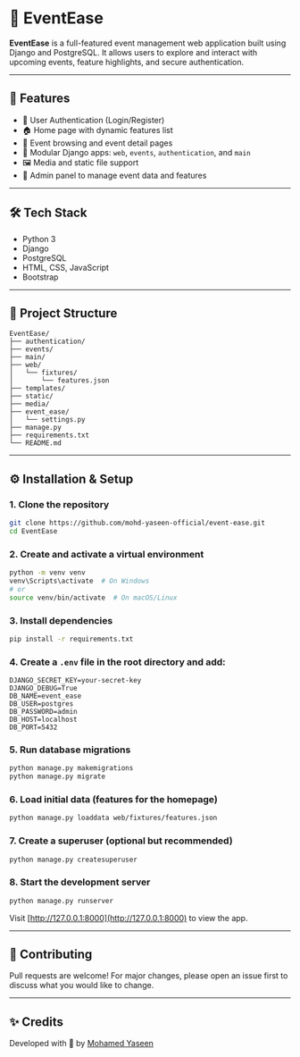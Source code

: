 # 🎉 EventEase

**EventEase** is a full-featured event management web application built using Django and PostgreSQL. It allows users to explore and interact with upcoming events, feature highlights, and secure authentication.

---

## 🚀 Features

- 🔐 User Authentication (Login/Register)
- 🏠 Home page with dynamic features list
- 📅 Event browsing and event detail pages
- 📂 Modular Django apps: `web`, `events`, `authentication`, and `main`
- 🖼 Media and static file support
- 🧾 Admin panel to manage event data and features

---

## 🛠 Tech Stack

- Python 3
- Django
- PostgreSQL
- HTML, CSS, JavaScript
- Bootstrap

---

## 📁 Project Structure

```
EventEase/
├── authentication/
├── events/
├── main/
├── web/
│   └── fixtures/
│       └── features.json
├── templates/
├── static/
├── media/
├── event_ease/
│   └── settings.py
├── manage.py
├── requirements.txt
└── README.md
```

---

## ⚙️ Installation & Setup

### 1. Clone the repository

```bash
git clone https://github.com/mohd-yaseen-official/event-ease.git
cd EventEase
```

### 2. Create and activate a virtual environment

```bash
python -m venv venv
venv\Scripts\activate  # On Windows
# or
source venv/bin/activate  # On macOS/Linux
```

### 3. Install dependencies

```bash
pip install -r requirements.txt
```

### 4. Create a `.env` file in the root directory and add:

```env
DJANGO_SECRET_KEY=your-secret-key
DJANGO_DEBUG=True
DB_NAME=event_ease
DB_USER=postgres
DB_PASSWORD=admin
DB_HOST=localhost
DB_PORT=5432
```

### 5. Run database migrations

```bash
python manage.py makemigrations
python manage.py migrate
```

### 6. Load initial data (features for the homepage)

```bash
python manage.py loaddata web/fixtures/features.json
```

### 7. Create a superuser (optional but recommended)

```bash
python manage.py createsuperuser
```

### 8. Start the development server

```bash
python manage.py runserver
```

Visit [http://127.0.0.1:8000](http://127.0.0.1:8000) to view the app.

---

## 🤝 Contributing

Pull requests are welcome! For major changes, please open an issue first to discuss what you would like to change.

---

## ✨ Credits

Developed with 💙 by [Mohamed Yaseen](https://github.com/mohd-yaseen-official)
